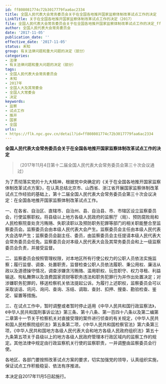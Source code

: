 ```yaml
---
id: ff808081774c72b3017779faa6ac2334
title: 全国人民代表大会常务委员会关于在全国各地推开国家监察体制改革试点工作的决定
LinkTitle: 关于在全国各地推开国家监察体制改革试点工作的决定（2017）
file: 全国人民代表大会常务委员会关于在全国各地推开国家监察体制改革试点工作的决定_ff808081774c72b3017779faa6ac2334.docx
author: 全国人民代表大会常务委员会
date: '2017-11-05'
publication_date: ''
effective_date: '2017-11-05'
status: 未知
group: 有关法律问题和重大问题的决定（部分）
categories:
- 法律
- 有关法律问题和重大问题的决定（部分）
tags:
- 全国人民代表大会常务委员会
- 未知
- 2017年
- 全国人大及其常委会
- 全国人大常委会
- 决定
keywords:
- 监察
- 试点工作
- 推开
- 国家
- 全国
urls:
- https://flk.npc.gov.cn/detail?id=ff808081774c72b3017779faa6ac2334
---
```


**全国人民代表大会常务委员会关于在全国各地推开国家监察体制改革试点工作的决定**

> （2017年11月4日第十二届全国人民代表大会常务委员会第三十次会议通过）

为了贯彻落实党的十九大精神，根据党中央确定的《关于在全国各地推开国家监察体制改革试点方案》，在认真总结北京市、山西省、浙江省开展国家监察体制改革试点工作经验的基础上，第十二届全国人民代表大会常务委员会第三十次会议决定：在全国各地推开国家监察体制改革试点工作。

一、在各省、自治区、直辖市、自治州、县、自治县、市、市辖区设立监察委员会，行使监察职权。将县级以上地方各级人民政府的监察厅（局）、预防腐败局和人民检察院查处贪污贿赂、失职渎职以及预防职务犯罪等部门的相关职能整合至监察委员会。监察委员会由本级人民代表大会产生。监察委员会主任由本级人民代表大会选举产生；监察委员会副主任、委员，由监察委员会主任提请本级人民代表大会常务委员会任免。监察委员会对本级人民代表大会及其常务委员会和上一级监察委员会负责，并接受监督。

二、监察委员会按照管理权限，对本地区所有行使公权力的公职人员依法实施监察；履行监督、调查、处置职责，监督检查公职人员依法履职、秉公用权、廉洁从政以及道德操守情况，调查涉嫌贪污贿赂、滥用职权、玩忽职守、权力寻租、利益输送、徇私舞弊以及浪费国家资财等职务违法和职务犯罪行为并作出处置决定；对涉嫌职务犯罪的，移送检察机关依法提起公诉。为履行上述职权，监察委员会可以采取谈话、讯问、询问、查询、冻结、调取、查封、扣押、搜查、勘验检查、鉴定、留置等措施。

三、在试点工作中，暂时调整或者暂时停止适用《中华人民共和国行政监察法》，《中华人民共和国刑事诉讼法》第三条、第十八条、第一百四十八条以及第二编第二章第十一节关于检察机关对直接受理的案件进行侦查的有关规定，《中华人民共和国人民检察院组织法》第五条第二项，《中华人民共和国检察官法》第六条第三项，《中华人民共和国地方各级人民代表大会和地方各级人民政府组织法》第五十九条第五项关于县级以上的地方各级人民政府管理本行政区域内的监察工作的规定。其他法律中规定由行政监察机关行使的监察职责，一并调整由监察委员会行使。

各地区、各部门要按照改革试点方案的要求，切实加强党的领导，认真组织实施，保证试点工作积极稳妥、依法有序推进。

本决定自2017年11月5日起施行。
